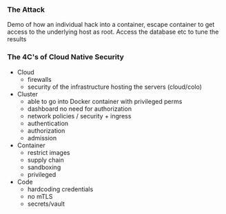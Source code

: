 ### The Attack
Demo of how an individual hack into a container, escape container to get access to the underlying host as root. Access the database etc to tune the results

### The 4C's of Cloud Native Security

- Cloud
  - firewalls
  - security of the infrastructure hosting the servers (cloud/colo)
- Cluster
  - able to go into Docker container with privileged perms
  - dashboard no need for authorization
  - network policies / security + ingress
  - authentication
  - authorization
  - admission
- Container
  - restrict images
  - supply chain
  - sandboxing
  - privileged
- Code
  - hardcoding credentials
  - no mTLS
  - secrets/vault